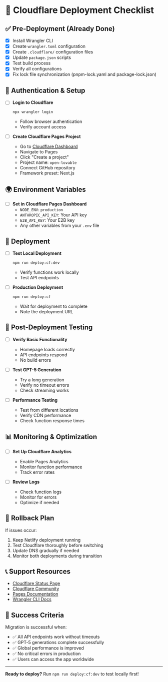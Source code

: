 # 🚀 Cloudflare Deployment Checklist

## ✅ Pre-Deployment (Already Done)

- [x] Install Wrangler CLI
- [x] Create `wrangler.toml` configuration
- [x] Create `.cloudflare/` configuration files
- [x] Update `package.json` scripts
- [x] Test build process
- [x] Verify all configurations
- [x] Fix lock file synchronization (pnpm-lock.yaml and package-lock.json)

## 🔐 Authentication & Setup

- [ ] **Login to Cloudflare**
  ```bash
  npx wrangler login
  ```
  - Follow browser authentication
  - Verify account access

- [ ] **Create Cloudflare Pages Project**
  - Go to [Cloudflare Dashboard](https://dash.cloudflare.com)
  - Navigate to Pages
  - Click "Create a project"
  - Project name: `open-lovable`
  - Connect GitHub repository
  - Framework preset: Next.js

## 🌍 Environment Variables

- [ ] **Set in Cloudflare Pages Dashboard**
  - `NODE_ENV`: `production`
  - `ANTHROPIC_API_KEY`: Your API key
  - `E2B_API_KEY`: Your E2B key
  - Any other variables from your `.env` file

## 🚀 Deployment

- [ ] **Test Local Deployment**
  ```bash
  npm run deploy:cf:dev
  ```
  - Verify functions work locally
  - Test API endpoints

- [ ] **Production Deployment**
  ```bash
  npm run deploy:cf
  ```
  - Wait for deployment to complete
  - Note the deployment URL

## 🧪 Post-Deployment Testing

- [ ] **Verify Basic Functionality**
  - Homepage loads correctly
  - API endpoints respond
  - No build errors

- [ ] **Test GPT-5 Generation**
  - Try a long generation
  - Verify no timeout errors
  - Check streaming works

- [ ] **Performance Testing**
  - Test from different locations
  - Verify CDN performance
  - Check function response times

## 📊 Monitoring & Optimization

- [ ] **Set Up Cloudflare Analytics**
  - Enable Pages Analytics
  - Monitor function performance
  - Track error rates

- [ ] **Review Logs**
  - Check function logs
  - Monitor for errors
  - Optimize if needed

## 🔄 Rollback Plan

If issues occur:
1. Keep Netlify deployment running
2. Test Cloudflare thoroughly before switching
3. Update DNS gradually if needed
4. Monitor both deployments during transition

## 📞 Support Resources

- [Cloudflare Status Page](https://www.cloudflarestatus.com/)
- [Cloudflare Community](https://community.cloudflare.com/)
- [Pages Documentation](https://developers.cloudflare.com/pages/)
- [Wrangler CLI Docs](https://developers.cloudflare.com/workers/wrangler/)

## 🎯 Success Criteria

Migration is successful when:
- ✅ All API endpoints work without timeouts
- ✅ GPT-5 generations complete successfully
- ✅ Global performance is improved
- ✅ No critical errors in production
- ✅ Users can access the app worldwide

---

**Ready to deploy?** Run `npm run deploy:cf:dev` to test locally first!


